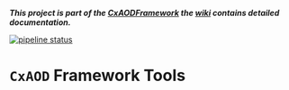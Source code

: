 ***This project is part of the [CxAODFramework](https://gitlab.cern.ch/CxAODFramework) the [wiki](https://gitlab.cern.ch/CxAODFramework/CxAODOperations_VHbb/wikis/home) contains detailed documentation.***

[![pipeline status](https://gitlab.cern.ch/CxAODFramework/CxAODTools/badges/master/pipeline.svg)](https://gitlab.cern.ch/CxAODFramework/CxAODTools/commits/master)

# `CxAOD` Framework Tools
